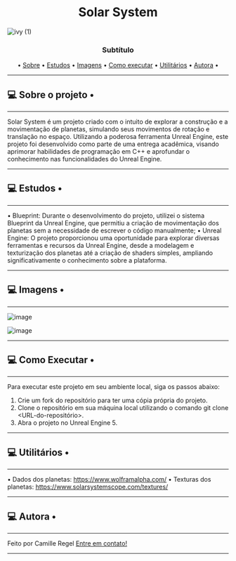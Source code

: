 </p>
<h1 align="center">
Solar System
</h1>
</a>

![ivy (1)](https://github.com/user-attachments/assets/f0bf6f7d-7649-44a9-afd2-53cdc581ce4b)
<h3 align="center">
Subtítulo
</h3>

<p align="center">
• 
 <a href="#-sobre-o-projeto">Sobre</a> •
 <a href="#-funcionalidades">Estudos</a> •
 <a href="#-layout">Imagens</a> • 
 <a href="#-como-executar-o-projeto">Como executar</a> • 
 <a href="#-tecnologias">Utilitários</a> •  
 <a href="#-autor">Autora</a> • 
</p>

---

## 💻 Sobre o projeto • 
---
Solar System é um projeto criado com o intuito de explorar a construção e a movimentação de planetas, simulando seus movimentos de rotação e translação no espaço. Utilizando a poderosa ferramenta Unreal Engine, este projeto foi desenvolvido como parte de uma entrega acadêmica, visando aprimorar habilidades de programação em C++ e aprofundar o conhecimento nas funcionalidades do Unreal Engine.

---

## 💻 Estudos • 
---
• Blueprint: Durante o desenvolvimento do projeto, utilizei o sistema Blueprint da Unreal Engine, que permitiu a criação de movimentação dos planetas sem a necessidade de escrever o código manualmente;
• Unreal Engine: O projeto proporcionou uma oportunidade para explorar diversas ferramentas e recursos da Unreal Engine, desde a modelagem e texturização dos planetas até a criação de shaders simples, ampliando significativamente o conhecimento sobre a plataforma.

---
## 💻 Imagens • 
---

![image](https://github.com/user-attachments/assets/25b6cfdb-df0f-4a1a-9ae8-3619f901dd21)

![image](https://github.com/user-attachments/assets/41656ad3-3f10-4369-918b-c3d00952d9ad)

---

## 💻 Como Executar • 
---
Para executar este projeto em seu ambiente local, siga os passos abaixo:

1. Crie um fork do repositório para ter uma cópia própria do projeto.
2. Clone o repositório em sua máquina local utilizando o comando git clone <URL-do-repositório>.
3. Abra o projeto no Unreal Engine 5.

---

## 💻 Utilitários • 
---

• Dados dos planetas: https://www.wolframalpha.com/
• Texturas dos planetas: https://www.solarsystemscope.com/textures/

---

## 💻 Autora • 
---

Feito por Camille Regel [Entre em contato!](https://www.linkedin.com/in/camille-regel-742408286/)

---
